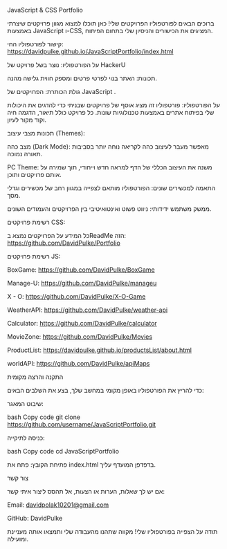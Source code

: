 JavaScript & CSS Portfolio

ברוכים הבאים לפורטפוליו הפרויקטים שלי! כאן תוכלו למצוא מגוון פרויקטים שיצרתי באמצעות JavaScript ו-CSS, המציגים את הכישורים והניסיון שלי בתחום הפיתוח.


קישור לפורטפוליו החי: https://davidpulke.github.io/JavaScriptPortfolio/index.html



על הפורטפוליו: נוצר בשל פרויקט של HackerU

תכונות:
האתר בנוי לפרטי פרטים ומספק חווית גלישה מהנה.

גולת הכותרת: 
הפרויקטים של JavaScript .



על הפורטפוליו:
פורטפוליו זה מציג אוסף של פרויקטים שבניתי כדי להדגים את היכולות שלי בפיתוח אתרים באמצעות טכנולוגיות שונות. כל פרויקט כולל תיאור, הדגמה חיה וקוד מקור לעיון.


תכונות
מצבי עיצוב (Themes):


מצב כהה (Dark Mode): מאפשר מעבר לעיצוב כהה לקריאה נוחה יותר בסביבות תאורה נמוכה.

PC Theme: משנה את העיצוב הכללי של הדף למראה חדש וייחודי, תוך שמירה על אותם פרויקטים ותוכן.

התאמה למכשירים שונים: הפורטפוליו מותאם לצפייה במגוון רחב של מכשירים וגדלי מסך.


ממשק משתמש ידידותי: ניווט פשוט ואינטואיטיבי בין הפרויקטים והעמודים השונים.

רשימת פרויקטים CSS:

כל המידע על הפרויקטים נמצא בReadMe הזה: https://github.com/DavidPulke/Portfolio



רשימת פרויקטים JS:


BoxGame: https://github.com/DavidPulke/BoxGame

Manage-U: https://github.com/DavidPulke/manageu

X - O: https://github.com/DavidPulke/X-O-Game

WeatherAPI: https://github.com/DavidPulke/weather-api

Calculator: https://github.com/DavidPulke/calculator

MovieZone: https://github.com/DavidPulke/Movies

ProductList: https://davidpulke.github.io/productsList/about.html

worldAPI: https://github.com/DavidPulke/apiMaps


התקנה והרצה מקומית

כדי להריץ את הפורטפוליו באופן מקומי במחשב שלך, בצע את השלבים הבאים:


שיבוט המאגר:

bash
Copy code
git clone https://github.com/username/JavaScriptPortfolio.git

כניסה לתיקייה:

bash
Copy code
cd JavaScriptPortfolio

פתיחת הקובץ: פתח את index.html בדפדפן המועדף עליך.

צור קשר

אם יש לך שאלות, הערות או הצעות, אל תהסס ליצור איתי קשר:


Email: davidpolak10201@gmail.com

GitHub: DavidPulke

תודה על הצפייה בפורטפוליו שלי! מקווה שתהנו מהעבודה שלי ותמצאו אותה מעניינת ומועילה.

